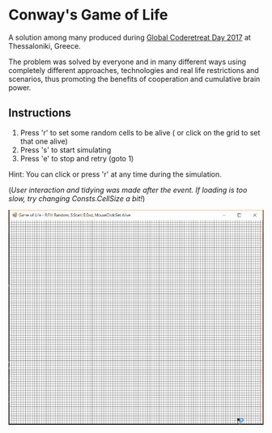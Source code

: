 Conway's Game of Life
=====================

A solution among many produced during [Global Coderetreat Day 2017](http://coderetreat.gr/) at Thessaloniki, Greece. 

The problem was solved by everyone and in many different ways using completely different approaches, technologies and real life restrictions and scenarios, thus promoting the benefits of cooperation and cumulative brain power.

Instructions
------------
1. Press 'r' to set some random cells to be alive ( or click on the grid to set that one alive)
2. Press 's' to start simulating
3. Press 'e' to stop and retry (goto 1)

Hint: You can click or press 'r' at any time during the simulation.

(*User interaction and tidying was made after the event. If loading is too slow, try changing Consts.CellSize a bit!*)


<img src="https://raw.githubusercontent.com/georgekosmidis/GameOfLife/master/README/GameOfLife.gif" width="600" />